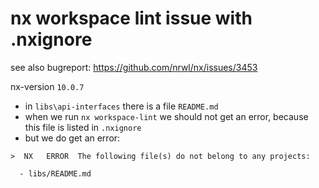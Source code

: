 # nx workspace lint issue with .nxignore

see also bugreport: https://github.com/nrwl/nx/issues/3453

nx-version `10.0.7`

* in `libs\api-interfaces` there is a file `README.md`
* when we run `nx workspace-lint` we should not get an error, because this file is listed in `.nxignore`
* but we do get an error: 
```
>  NX   ERROR  The following file(s) do not belong to any projects:

  - libs/README.md

```
